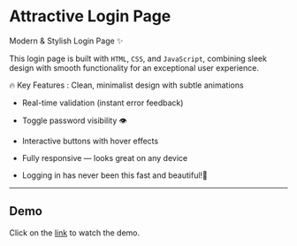 
# Attractive Login Page

Modern & Stylish Login Page ✨

This login page is built with `HTML`, `CSS`, and `JavaScript`, combining sleek design with smooth functionality for an exceptional user experience.

🔥 Key Features : Clean, minimalist design with subtle animations

- Real-time validation (instant error feedback)

- Toggle password visibility 👁️

- Interactive buttons with hover effects

- Fully responsive — looks great on any device

- Logging in has never been this fast and beautiful!🚀
---

## Demo

Click on the [link](https://nimadev0.github.io/Attractive-login-page/) to watch the demo.

